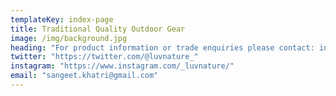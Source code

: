 ```yaml
---
templateKey: index-page
title: Traditional Quality Outdoor Gear
image: /img/background.jpg
heading: "For product information or trade enquiries please contact: info@southerntradehq.com"
twitter: "https://twitter.com/@luvnature_"
instagram: "https://www.instagram.com/_luvnature/"
email: "sangeet.khatri@gmail.com"
---
```



